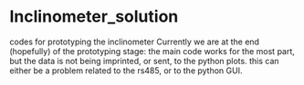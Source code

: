 # Inclinometer_solution
codes for prototyping the inclinometer
Currently we are at the end (hopefully) of the prototyping stage: the main code works for the most part, but the data is not being imprinted, or sent, to the python plots.
this can either be a problem related to the rs485, or to the python GUI.
